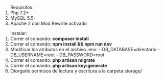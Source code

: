 <ol type="inherit">Requisitos:
    <li>Php 7.2+</li>
    <li>MySQL 5.5+</li>
    <li>Apache 2 con Mod Rewrite activado</li>
</ol>

<ol type=”A”>Instalar: 
  <li>Correr el comando: <strong>composer install</strong></li>
  <li>Correr el comando: <strong>npm install && npm run dev</strong></li>
  <li>Modificar los atributos en el archivo .env:
  			- DB_DATABASE=directorio
            - DB_USERNAME=root
            - DB_PASSWORD=root 
  </li>
  <li>Correr el comando: <strong>php artisan migrate</strong></li>
  <li>Correr el comando: <strong>php artisan key:generate</strong></li>
  <li>Otorgarle permisos de lectura y escritura a la carpeta storage/</li>
</ol>